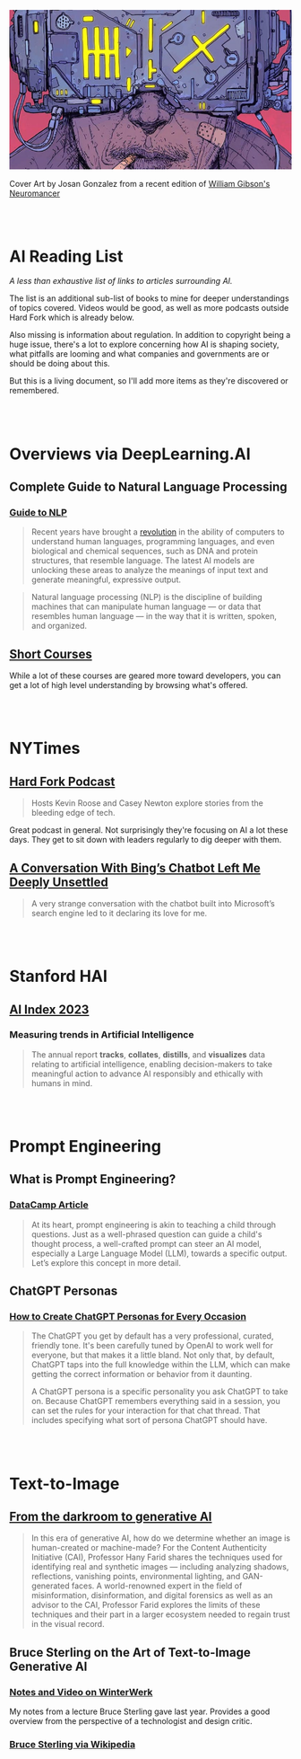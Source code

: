 ![crop of image used for neuromancer cover](neuromancer.png)

Cover Art by Josan Gonzalez from a recent edition of [William Gibson's Neuromancer](https://en.wikipedia.org/wiki/Neuromancer)

<br><br>

# AI Reading List

*A less than exhaustive list of links to articles surrounding AI.*

The list is an additional sub-list of books to mine for deeper understandings of topics covered. Videos would be good, as well as more podcasts outside Hard Fork which is already below.

Also missing is information about regulation. In addition to copyright being a huge issue, there's a lot to explore concerning how AI is shaping society, what pitfalls are looming and what companies and governments are or should be doing about this.

But this is a living document, so I'll add more items as they're discovered or remembered.

<br><br>

# Overviews via DeepLearning.AI

## Complete Guide to Natural Language Processing

### [Guide to NLP](https://www.deeplearning.ai/resources/natural-language-processing/)

>Recent years have brought a [revolution](https://www.deeplearning.ai/the-batch/nlp-models-get-literate/) in the ability of computers to understand human languages, programming languages, and even biological and chemical sequences, such as DNA and protein structures, that resemble language. The latest AI models are unlocking these areas to analyze the meanings of input text and generate meaningful, expressive output.

>Natural language processing (NLP) is the discipline of building machines that can manipulate human language — or data that resembles human language — in the way that it is written, spoken, and organized.


## [Short Courses](https://www.deeplearning.ai/short-courses/)

While a lot of these courses are geared more toward developers, you can get a lot of high level understanding by browsing what's offered.

<br><br>

# NYTimes

## [Hard Fork Podcast](https://www.nytimes.com/column/hard-fork)

>Hosts Kevin Roose and Casey Newton explore stories from the bleeding edge of tech.

Great podcast in general. Not surprisingly they're focusing on AI a lot these days. They get to sit down with leaders regularly to dig deeper with them.

## [A Conversation With Bing’s Chatbot Left Me Deeply Unsettled](https://www.nytimes.com/2023/02/16/technology/bing-chatbot-microsoft-chatgpt.html)

>A very strange conversation with the chatbot built into Microsoft’s search engine led to it declaring its love for me.

<br><br>

# Stanford HAI

## [AI Index 2023](https://hai.stanford.edu/research/ai-index-2023)

### Measuring trends in Artificial Intelligence

>The annual report **tracks**, **collates**, **distills**, and **visualizes** data relating to artificial intelligence, enabling decision-makers to take meaningful action to advance AI responsibly and ethically with humans in mind.

<br><br>

# Prompt Engineering

## What is Prompt Engineering?

### [DataCamp Article](https://www.datacamp.com/blog/what-is-prompt-engineering-the-future-of-ai-communication)

>At its heart, prompt engineering is akin to teaching a child through questions. Just as a well-phrased question can guide a child's thought process, a well-crafted prompt can steer an AI model, especially a Large Language Model (LLM), towards a specific output. Let’s explore this concept in more detail.


## ChatGPT Personas

### [How to Create ChatGPT Personas for Every Occasion](https://www.howtogeek.com/881659/how-to-create-chatgpt-personas-for-every-occasion/)

>The ChatGPT you get by default has a very professional, curated, friendly tone. It's been carefully tuned by OpenAI to work well for everyone, but that makes it a little bland. Not only that, by default, ChatGPT taps into the full knowledge within the LLM, which can make getting the correct information or behavior from it daunting.
>
>A ChatGPT persona is a specific personality you ask ChatGPT to take on. Because ChatGPT remembers everything said in a session, you can set the rules for your interaction for that chat thread. That includes specifying what sort of persona ChatGPT should have.

<br><br>

# Text-to-Image

## [From the darkroom to generative AI](https://contentauthenticity.org/blog/from-the-darkroom-to-generative-ai)

>In this era of generative AI, how do we determine whether an image is human-created or machine-made? For the Content Authenticity Initiative (CAI), Professor Hany Farid shares the techniques used for identifying real and synthetic images — including analyzing shadows, reflections, vanishing points, environmental lighting, and GAN-generated faces. A world-renowned expert in the field of misinformation, disinformation, and digital forensics as well as an advisor to the CAI, Professor Farid explores the limits of these techniques and their part in a larger ecosystem needed to regain trust in the visual record.



## Bruce Sterling on the Art of Text-to-Image Generative AI

### [Notes and Video on WinterWerk](https://winterwerk.one/posts/bruce-sterling-on-the-art-of-text-to-image-generative-ai)

My notes from a lecture Bruce Sterling gave last year. Provides a good overview from the perspective of a technologist and design critic.

### [Bruce Sterling via Wikipedia](https://en.wikipedia.org/wiki/Bruce_Sterling)


